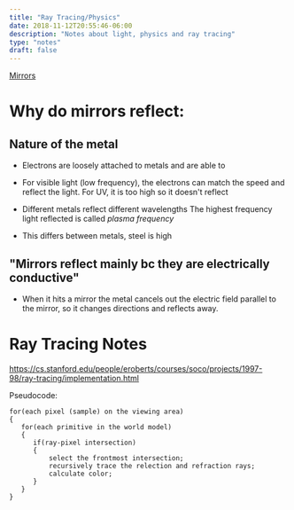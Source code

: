 ```yaml
---
title: "Ray Tracing/Physics"
date: 2018-11-12T20:55:46-06:00
description: "Notes about light, physics and ray tracing"
type: "notes"
draft: false
---
```

[Mirrors](http://scienceline.ucsb.edu/getkey.php?key=3903
)
# Why do mirrors reflect:
## Nature of the metal
* Electrons are loosely attached to metals and are able to
* For visible light (low frequency), the electrons can match the speed
and reflect the light. For UV, it is too high so it doesn't reflect

* Different metals reflect different wavelengths
The highest frequency light reflected is called _plasma frequency_
* This differs between metals, steel is high

## "Mirrors reflect mainly bc they are electrically conductive"
* When it hits a mirror the metal cancels out the electric field parallel to the mirror, so it changes directions and reflects away.

# Ray Tracing Notes

https://cs.stanford.edu/people/eroberts/courses/soco/projects/1997-98/ray-tracing/implementation.html

Pseudocode:
```
for(each pixel (sample) on the viewing area)
{
   for(each primitive in the world model)
   {
      if(ray-pixel intersection)
      {
          select the frontmost intersection;
          recursively trace the relection and refraction rays;
          calculate color;
      }
   }
}
```
